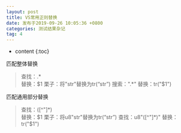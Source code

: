 ```yaml
---
layout: post
title: VS常用正则替换
date: 发布于2019-09-26 10:05:36 +0800
categories: 测试结果杂记
tag: 4
---
```


* content
{:toc}

匹配整体替换
<!-- more -->


> 查找：.*  
>  替换：$1  
>  栗子：将"str"替换为tr(“str”)  
>  搜索：".*"  
>  替换：tr("$1")

匹配通用部分替换

> 查找：([^"]*)  
>  替换：$1  
>  栗子：将u8"str"替换为tr(“str”)  
>  查找：u8"([^"]*)"  
>  替换：tr("$1")

